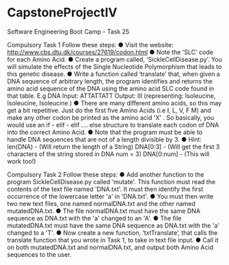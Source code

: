 # CapstoneProjectIV
Software Engineering Boot Camp - Task 25

Compulsory Task 1
Follow these steps:
● Visit the website: http://www.cbs.dtu.dk/courses/27619/codon.html
● Note the 'SLC' code for each Amino Acid.
● Create a program called, ‘SickleCellDisease.py’. You will simulate the effects of the
Single Nucleotide Polymorphism that leads to this genetic disease.
● Write a function called ‘translate’ that, when given a DNA sequence of arbitrary length,
the program identifies and returns the amino acid sequence of the DNA using the
amino acid SLC code found in that table.
E.g DNA Input: ATTATTATT
Output: III (representing: Isoleucine, Isoleucine, Isoleucine )
● There are many different amino acids, so this may get a bit repetitive. Just do the first
five Amino Acids (i.e I, L, V, F M) and make any other codon be printed as the amino
acid 'X' . So basically, you would use an if - elif - elif .... else structure to translate each
codon of DNA into the correct Amino Acid.
● Note that the program must be able to handle DNA sequences that are not of a length
divisible by 3.
● Hint:
len(DNA) - (Will return the length of a String)
DNA[0:3] - (Will get the first 3 characters of the string stored in DNA num = 3)
DNA[0:num] - (This will work too!)

Compulsory Task 2
Follow these steps:
● Add another function to the program SickleCellDisease.py called 'mutate'. This function
must read the contents of the text file named 'DNA.txt'. It must then identify the first
occurrence of the lowercase letter 'a' in 'DNA.txt'.
● You must then write two new text files, one named normalDNA.txt and the other
named mutatedDNA.txt.
● The file normalDNA.txt must have the same DNA sequence as DNA.txt with the 'a'
changed to an 'A'.
● The file mutatedDNA.txt must have the same DNA sequence as DNA.txt with the 'a'
changed to a 'T'.
● Now create a new function, ‘txtTranslate’, that calls the translate function that you
wrote in Task 1, to take in text file input.
● Call it on both mutatedDNA.txt and normalDNA.txt, and output both Amino Acid
sequences to the user.
